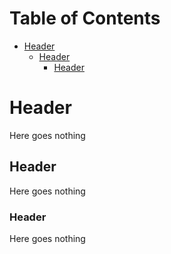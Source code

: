 <!-- mdtocstart -->
# Table of Contents

- [Header](#header)
    - [Header](#header-1)
        - [Header](#header-2)
<!-- mdtocend -->

# Header

Here goes nothing

## Header

Here goes nothing

### Header

Here goes nothing
